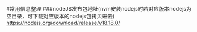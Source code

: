 #常用信息整理
###nodeJS发布包地址(nvm安装nodejs时若对应版本nodejs为空目录，可下载对应版本的nodejs包拷贝进去)
  https://nodejs.org/download/release/v18.18.0/
